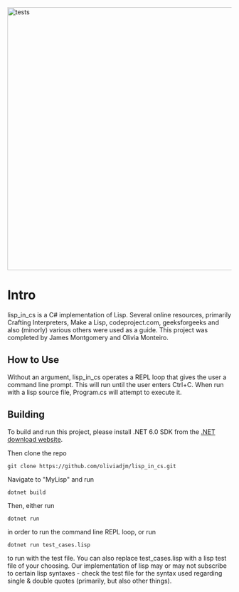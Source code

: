 
<img width="591" alt="tests" src="https://github.com/user-attachments/assets/cc118745-56d8-4b30-8f8f-cfc46ae11aa4">



[//]: # (This document is best viewed on GitHub: https://github.com/oliviadjm/lisp_in_cs)

# Intro
lisp_in_cs is a C# implementation of Lisp. Several online resources, primarily Crafting Interpreters, Make a Lisp, codeproject.com, geeksforgeeks and also (minorly) various others were used as a guide. This project was completed by James Montgomery and Olivia Monteiro.

## How to Use
Without an argument, lisp_in_cs operates a REPL loop that gives the user a command line prompt. This will run until the user enters Ctrl+C. When run with a lisp source file, Program.cs will attempt to execute it. 

## Building
To build and run this project, please install .NET 6.0 SDK from the [.NET download website](https://dotnet.microsoft.com/en-us/download/dotnet/6.0).

Then clone the repo
```
git clone https://github.com/oliviadjm/lisp_in_cs.git
```
Navigate to "MyLisp" and run
```
dotnet build
```
Then, either run 
```
dotnet run
```
in order to run the command line REPL loop, or run
```
dotnet run test_cases.lisp
```
to run with the test file. You can also replace test_cases.lisp with a lisp test file of your choosing. Our implementation of lisp may or may not subscribe to certain lisp syntaxes - check the test file for the syntax used regarding single & double quotes (primarily, but also other things).

